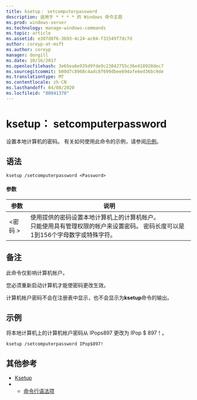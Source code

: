 ```yaml
---
title: ksetup： setcomputerpassword
description: 适用于 * * * * 的 Windows 命令主题
ms.prod: windows-server
ms.technology: manage-windows-commands
ms.topic: article
ms.assetid: e307d8f6-3b93-4c24-ac04-f31549f7dc7d
author: coreyp-at-msft
ms.author: coreyp
manager: dongill
ms.date: 10/16/2017
ms.openlocfilehash: 3e65ea6e935d9fde9c23842755c36e418928dec7
ms.sourcegitcommit: b00d7c8968c4adc8f699dbee694afe6ed36bc9de
ms.translationtype: MT
ms.contentlocale: zh-CN
ms.lasthandoff: 04/08/2020
ms.locfileid: "80841370"
---
```

# <a name="ksetupsetcomputerpassword"></a>ksetup： setcomputerpassword



设置本地计算机的密码。 有关如何使用此命令的示例，请参阅[示例](#BKMK_Examples)。

## <a name="syntax"></a>语法

```
ksetup /setcomputerpassword <Password>
```

#### <a name="parameters"></a>参数

|参数|说明|
|---------|-----------|
|\<密码 >|使用提供的密码设置本地计算机上的计算机帐户。</br>只能使用具有管理权限的帐户来设置密码。 密码长度可以是1到156个字母数字或特殊字符。|

## <a name="remarks"></a>备注

此命令仅影响计算机帐户。

您必须重新启动计算机才能使密码更改生效。

计算机帐户密码不会在注册表中显示，也不会显示为**ksetup**命令的输出。

## <a name="examples"></a><a name=BKMK_Examples></a>示例

将本地计算机上的计算机帐户密码从 IPops897 更改为 IPop $ 897！。
```
ksetup /setcomputerpassword IPop$897!
```

## <a name="additional-references"></a>其他参考

-   [Ksetup](ksetup.md)
-   - [命令行语法项](command-line-syntax-key.md)